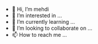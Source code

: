 - 👋 Hi, I’m mehdi
- 👀 I’m interested in ...
- 🌱 I’m currently learning ...
- 💞️ I’m looking to collaborate on ...
- 📫 How to reach me ...

<!---
Xtur8txixticy/Xtur8txixticy is a ✨ special ✨ repository because its `README.md` (this file) appears on your GitHub profile.
You can click the Preview link to take a look at your changes.
--->
